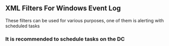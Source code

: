 ## XML Filters For Windows Event Log
These filters can be used for various purposes, one of them is alerting with scheduled tasks

### It is recommended to schedule tasks on the DC
